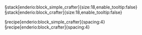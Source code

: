 §stack[enderio:block_simple_crafter]{size:18,enable_tooltip:false}§stack[enderio:block_crafter]{size:18,enable_tooltip:false}

§recipe[enderio:block_simple_crafter]{spacing:4}
§recipe[enderio:block_crafter]{spacing:4}